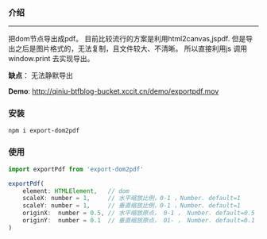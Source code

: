 ### 介绍
--- 
把dom节点导出成pdf。 目前比较流行的方案是利用html2canvas,jspdf. 但是导出之后是图片格式的，无法复制，且文件较大、不清晰。 所以直接利用js 调用 window.print 去实现导出。

**缺点**： 无法静默导出

**Demo**: http://qiniu-btfblog-bucket.xccit.cn/demo/exportpdf.mov

### 安装
```bash
npm i export-dom2pdf
```

### 使用

``` javascript
import exportPdf from 'export-dom2pdf'

exportPdf(
    element: HTMLElement,   // dom 
    scaleX: number = 1,     // 水平缩放比例，0-1 ，Number. default=1
    scaleY: number = 1,     // 垂直缩放比例，0-1 ，Number. default=1
    originX:  number = 0.5, // 水平缩放原点， 0-1 ， Number. default=0.5
    originY:  number = 0.1  // 垂直缩放原点， 01- ， Number. default=0.1
)
```

